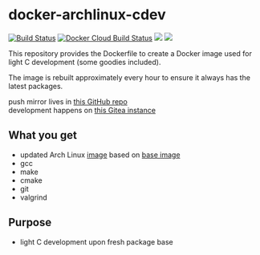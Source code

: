 # docker-archlinux-cdev

[![Build Status](https://drone.dotya.ml/api/badges/wanderer/docker-archlinux-cdev/status.svg?ref=refs/heads/master)](https://drone.dotya.ml/wanderer/docker-archlinux-cdev)
[![Docker Cloud Build Status](https://img.shields.io/docker/cloud/build/immawanderer/archlinux-cdev)](https://hub.docker.com/r/immawanderer/archlinux-cdev/builds)
[![](https://images.microbadger.com/badges/version/immawanderer/archlinux-cdev.svg)](https://microbadger.com/images/immawanderer/archlinux-cdev)
[![](https://images.microbadger.com/badges/commit/immawanderer/archlinux-cdev.svg)](https://microbadger.com/images/immawanderer/archlinux-cdev)

This repository provides the Dockerfile to create a Docker image used for light C development (some goodies included).

The image is rebuilt approximately every hour to ensure it always has the latest packages.

push mirror lives in [this GitHub repo](https://github.com/wULLSnpAXbWZGYDYyhWTKKspEQoaYxXyhoisqHf/docker-archlinux-cdev)  
development happens on [this Gitea instance](https://git.dotya.ml/wanderer/docker-archlinux-cdev)

## What you get
* updated Arch Linux [image](https://hub.docker.com/r/immawanderer/archlinux) based on [base image](https://hub.docker.com/_/archlinux)
* gcc
* make
* cmake
* git
* valgrind

## Purpose
* light C development upon fresh package base
